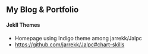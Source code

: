 ## My Blog & Portfolio

#### Jekll Themes
* Homepage using Indigo theme among jarrekk/Jalpc
* https://github.com/jarrekk/Jalpc#chart-skills
